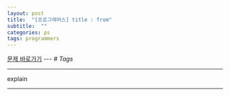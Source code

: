 ```yaml
---
layout: post
title:  "[프로그래머스] title : from"
subtitle:  ""
categories: ps
tags: programmers
---
```


[문제 바로가기](https://programmers.co.kr/learn/courses/30/lessons/number) --- *# Tags*

---

explain

---

```python

```
